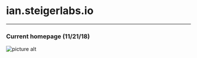 ian.steigerlabs.io
===================

- - - - 
###  Current homepage (11/21/18) ###
![picture alt](https://steigerlabs.io/images/homepage.png "Homepage")
